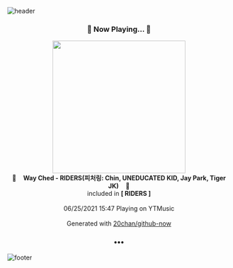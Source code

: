 ![header](https://capsule-render.vercel.app/api?type=wave&height=170&section=header&text=Hi.%20I'm%20SHIFT&fontColor=090707&fontAlignX=45&fontAlignY=65&fontSize=100)

<h3 align="center">🎵 Now Playing... 🎵</h3>
<p align="center">
  <a href="https://music.youtube.com/watch?v=UwVRhJ6mSn4">
    <img width="300" src="https://lh3.googleusercontent.com/xzOA0OrYiJ1QjWBx-C7lB-0ZDO3AqIf3jLMe7rq3zBnQN9UncTaX3u8vthHucIdr83lZgCXfjsGyxXTj">
  </a>
  <br>
  🎵&nbsp&nbsp&nbsp <b>Way Ched - RIDERS(피처링: Chin, UNEDUCATED KID, Jay Park, Tiger JK)</b> &nbsp&nbsp&nbsp🎵
  <br>
  included in <b>[ RIDERS ]</b>
  
  <br />
  <br />
  06/25/2021 15:47 Playing on YTMusic
  <br />
  <br />
  Generated with <a href="https://github.com/20chan/github-now">20chan/github-now</a>
</p>

<h3 align="center">•••</h3>

![footer](https://capsule-render.vercel.app/api?type=wave&height=150&section=footer)
